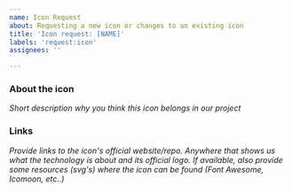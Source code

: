 ```yaml
---
name: Icon Request
about: Requesting a new icon or changes to an existing icon
title: 'Icon request: [NAME]'
labels: 'request:icon'
assignees: ''

---
```


### About the icon
*Short description why you think this icon belongs in our project*

### Links
*Provide links to the icon's official website/repo. Anywhere that shows us what the technology is about and its official logo. If available, also provide some resources (svg's) where the icon can be found (Font Awesome, Icomoon, etc..)*
